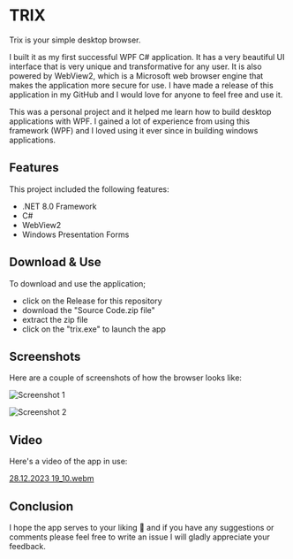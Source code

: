 # TRIX

Trix is your simple desktop browser.

I built it as my first successful WPF C# application. It has a very beautiful UI interface that is very unique and transformative for any user. It is also powered by WebView2, which is a Microsoft web browser engine that makes the application more secure for use. I have made a release of this application in my GitHub and I would love for anyone to feel free and use it. 

This was a personal project and it helped me learn how to build desktop applications with WPF. I gained a lot of experience from using this framework (WPF) and I loved using it ever since in building windows applications.

## Features

This project included the following features:
- .NET 8.0 Framework
- C#
- WebView2
- Windows Presentation Forms

## Download & Use

To download and use the application; 
- click on the Release for this repository
- download the "Source Code.zip file"
- extract the zip file
- click on the "trix.exe" to launch the app

## Screenshots 

Here are a couple of screenshots of how the browser looks like:

![Screenshot 1](https://github.com/mulwa06/TRIX/assets/91142002/a4550bb1-5f36-4259-b56c-10b73c5c23a7)

![Screenshot 2](https://github.com/mulwa06/TRIX/assets/91142002/a3c51704-5109-4076-938d-ffa1ca1c4779)

## Video

Here's a video of the app in use:

[28.12.2023 19_10.webm](https://github.com/mulwa06/TRIX/assets/91142002/37d86088-6452-4e3d-b71e-67cf82f5e516)

## Conclusion

I hope the app serves to your liking 💯 and if you have any suggestions or comments please feel free to write an issue I will gladly appreciate your feedback.
